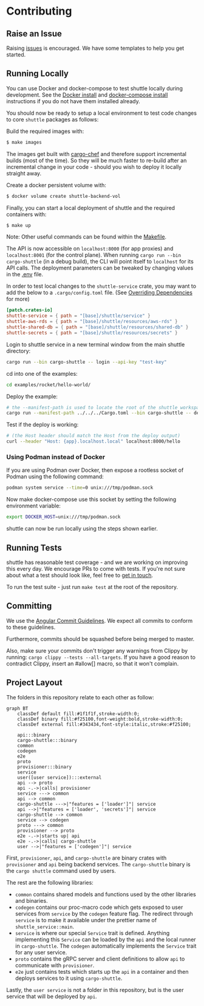 # Contributing

## Raise an Issue

Raising [issues](https://github.com/shuttle-hq/shuttle/issues) is encouraged. We have some templates to help you get started.

## Running Locally
You can use Docker and docker-compose to test shuttle locally during development. See the [Docker install](https://docs.docker.com/get-docker/)
and [docker-compose install](https://docs.docker.com/compose/install/) instructions if you do not have them installed already.

You should now be ready to setup a local environment to test code changes to core `shuttle` packages as follows:

Build the required images with:

```bash
$ make images
```

The images get built with [cargo-chef](https://github.com/LukeMathWalker/cargo-chef) and therefore support incremental builds (most of the time). So they will be much faster to re-build after an incremental change in your code - should you wish to deploy it locally straight away.

Create a docker persistent volume with:

```bash
$ docker volume create shuttle-backend-vol
```

Finally, you can start a local deployment of shuttle and the required containers with:

```bash
$ make up
```

Note: Other useful commands can be found within the [Makefile](https://github.com/shuttle-hq/shuttle/blob/main/Makefile).

The API is now accessible on `localhost:8000` (for app proxies) and `localhost:8001` (for the control plane). When running `cargo run --bin cargo-shuttle` (in a debug build), the CLI will point itself to `localhost` for its API calls. The deployment parameters can be tweaked by changing values in the [.env](./.env) file.

In order to test local changes to the `shuttle-service` crate, you may want to add the below to a `.cargo/config.toml` file. (See [Overriding Dependencies](https://doc.rust-lang.org/cargo/reference/overriding-dependencies.html) for more)

``` toml
[patch.crates-io]
shuttle-service = { path = "[base]/shuttle/service" }
shuttle-aws-rds = { path = "[base]/shuttle/resources/aws-rds" }
shuttle-shared-db = { path = "[base]/shuttle/resources/shared-db" }
shuttle-secrets = { path = "[base]/shuttle/resources/secrets" }
```

Login to shuttle service in a new terminal window from the main shuttle directory:

```bash
cargo run --bin cargo-shuttle -- login --api-key "test-key"
```

cd into one of the examples:

```bash
cd examples/rocket/hello-world/
```

Deploy the example:

```bash
# the --manifest-path is used to locate the root of the shuttle workspace
cargo run --manifest-path ../../../Cargo.toml --bin cargo-shuttle -- deploy
```

Test if the deploy is working:

```bash
# (the Host header should match the Host from the deploy output)
curl --header "Host: {app}.localhost.local" localhost:8000/hello
```
### Using Podman instead of Docker
If you are using Podman over Docker, then expose a rootless socket of Podman using the following command:

```bash
podman system service --time=0 unix:///tmp/podman.sock
```

Now make docker-compose use this socket by setting the following environment variable:

```bash
export DOCKER_HOST=unix:///tmp/podman.sock
```

shuttle can now be run locally using the steps shown earlier.

## Running Tests

shuttle has reasonable test coverage - and we are working on improving this
every day. We encourage PRs to come with tests. If you're not sure about
what a test should look like, feel free to [get in touch](https://discord.gg/H33rRDTm3p).

To run the test suite - just run `make test` at the root of the repository.

## Committing

We use the [Angular Commit Guidelines](https://github.com/angular/angular/blob/master/CONTRIBUTING.md#commit). We expect all commits to conform to these guidelines.

Furthermore, commits should be squashed before being merged to master.

Also, make sure your commits don't trigger any warnings from Clippy by running: `cargo clippy --tests --all-targets`. If you have a good reason to contradict Clippy, insert an #allow[] macro, so that it won't complain.

## Project Layout
The folders in this repository relate to each other as follow:

```mermaid
graph BT
    classDef default fill:#1f1f1f,stroke-width:0;
    classDef binary fill:#f25100,font-weight:bold,stroke-width:0;
    classDef external fill:#343434,font-style:italic,stroke:#f25100;

    api:::binary
    cargo-shuttle:::binary
    common
    codegen
    e2e
    proto
    provisioner:::binary
    service
    user([user service]):::external
    api --> proto
    api -.->|calls| provisioner
    service ---> common
    api --> common
    cargo-shuttle --->|"features = ['loader']"| service
    api -->|"features = ['loader', 'secrets']"| service
    cargo-shuttle --> common
    service --> codegen
    proto ---> common
    provisioner --> proto
    e2e -.->|starts up| api
    e2e -.->|calls| cargo-shuttle
    user -->|"features = ['codegen']"| service
```

First, `provisioner`, `api`, and `cargo-shuttle` are binary crates with `provisioner` and `api` being backend services. The `cargo-shuttle` binary is the `cargo shuttle` command used by users.

The rest are the following libraries:
- `common` contains shared models and functions used by the other libraries and binaries.
- `codegen` contains our proc-macro code which gets exposed to user services from `service` by the `codegen` feature flag. The redirect through `service` is to make it available under the prettier name of `shuttle_service::main`.
- `service` is where our special `Service` trait is defined. Anything implementing this `Service` can be loaded by the `api` and the local runner in `cargo-shuttle`.
   The `codegen` automatically implements the `Service` trait for any user service.
- `proto` contains the gRPC server and client definitions to allow `api` to communicate with `provisioner`.
- `e2e` just contains tests which starts up the `api` in a container and then deploys services to it using `cargo-shuttle`.

Lastly, the `user service` is not a folder in this repository, but is the user service that will be deployed by `api`.
